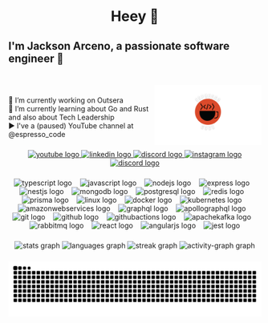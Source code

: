 <h1 align="center">Heey 👋</h1>

###

<h2 align="left">I'm Jackson Arceno, a passionate software engineer 🚀</h2>

###

<br clear="both">

<img align="right" height="120" src="https://raw.githubusercontent.com/JacksonFA/JacksonFA/main/logo2.png"  />

###

<p align="left">🔭 I’m currently working on Outsera<br>🌱 I’m currently learning about Go and Rust and also about Tech Leadership<br>▶️ I've a (paused) YouTube channel at @espresso_code</p>

###

<div align="center">
  <a href="https://youtube.com/@arcenojackson" target="_blank">
    <img src="https://img.shields.io/static/v1?message=arcenojackson&logo=youtube&label=&color=FF0000&logoColor=white&labelColor=&style=for-the-badge" height="26" alt="youtube logo"  />
  </a>
  <a href="https://www.linkedin.com/in/arcenojackson/" target="_blank">
    <img src="https://img.shields.io/static/v1?message=arcenojackson&logo=linkedin&label=&color=0077B5&logoColor=white&labelColor=&style=for-the-badge" height="26" alt="linkedin logo"  />
  </a>
  <a href="https://discord.com/@jacksonfa.dev" target="_blank">
    <img src="https://img.shields.io/static/v1?message=arcenojackson&logo=discord&label=&color=7289DA&logoColor=white&labelColor=&style=for-the-badge" height="26" alt="discord logo"  />
  </a>
  <a href="https://instagram.com/arcenojackson" target="_blank">
    <img src="https://img.shields.io/static/v1?message=arcenojackson&logo=instagram&label=&color=E4405F&logoColor=white&labelColor=&style=for-the-badge" height="26" alt="instagram logo"  />
  </a>
  <a href="https://x.com/arcenojackson" target="_blank">
    <img src="https://img.shields.io/static/v1?message=arcenojackson&logo=x&label=&color=000&logoColor=white&labelColor=&style=for-the-badge" height="26" alt="discord logo"  />
  </a>
</div>

###

<div align="center">
  <img src="https://skillicons.dev/icons?i=ts" height="36" alt="typescript logo"  />
  <img width="8" />
  <img src="https://skillicons.dev/icons?i=js" height="36" alt="javascript logo"  />
  <img width="8" />
  <img src="https://skillicons.dev/icons?i=nodejs" height="36" alt="nodejs logo"  />
  <img width="8" />
  <img src="https://skillicons.dev/icons?i=express" height="36" alt="express logo"  />
  <img width="8" />
  <img src="https://skillicons.dev/icons?i=nestjs" height="36" alt="nestjs logo"  />
  <img width="8" />
  <img src="https://skillicons.dev/icons?i=mongodb" height="36" alt="mongodb logo"  />
  <img width="8" />
  <img src="https://skillicons.dev/icons?i=postgres" height="36" alt="postgresql logo"  />
  <img width="8" />
  <img src="https://skillicons.dev/icons?i=redis" height="36" alt="redis logo"  />
  <img width="8" />
  <img src="https://skillicons.dev/icons?i=prisma" height="36" alt="prisma logo"  />
  <img width="8" />
  <img src="https://skillicons.dev/icons?i=linux" height="36" alt="linux logo"  />
  <img width="8" />
  <img src="https://skillicons.dev/icons?i=docker" height="36" alt="docker logo"  />
  <img width="8" />
  <img src="https://skillicons.dev/icons?i=kubernetes" height="36" alt="kubernetes logo"  />
  <img width="8" />
  <img src="https://skillicons.dev/icons?i=aws" height="36" alt="amazonwebservices logo"  />
  <img width="8" />
  <img src="https://skillicons.dev/icons?i=graphql" height="36" alt="graphql logo"  />
  <img width="8" />
  <img src="https://skillicons.dev/icons?i=apollo" height="36" alt="apollographql logo"  />
  <img width="8" />
  <img src="https://skillicons.dev/icons?i=git" height="36" alt="git logo"  />
  <img width="8" />
  <img src="https://skillicons.dev/icons?i=github" height="36" alt="github logo"  />
  <img width="8" />
  <img src="https://skillicons.dev/icons?i=githubactions" height="36" alt="githubactions logo"  />
  <img width="8" />
  <img src="https://skillicons.dev/icons?i=kafka" height="36" alt="apachekafka logo"  />
  <img width="8" />
  <img src="https://skillicons.dev/icons?i=rabbitmq" height="36" alt="rabbitmq logo"  />
  <img width="8" />
  <img src="https://skillicons.dev/icons?i=react" height="36" alt="react logo"  />
  <img width="8" />
  <img src="https://skillicons.dev/icons?i=angular" height="36" alt="angularjs logo"  />
  <img width="8" />
  <img src="https://skillicons.dev/icons?i=jest" height="36" alt="jest logo"  />
</div>

###

<div align="center">
  <img src="https://github-readme-stats.vercel.app/api?username=arcenojackson&hide_title=false&hide_rank=false&show_icons=true&include_all_commits=false&count_private=true&disable_animations=false&theme=nightowl&locale=en&hide_border=true&order=1" height="200" alt="stats graph"  />
  <img src="https://github-readme-stats.vercel.app/api/top-langs?username=arcenojackson&locale=en&hide_title=true&layout=compact&card_width=320&langs_count=10&theme=nightowl&hide_border=true&order=2" height="200" alt="languages graph"  />
  <img src="https://streak-stats.demolab.com?user=arcenojackson&locale=en&mode=weekly&theme=nightowl&hide_border=true&border_radius=5&date_format=j/n%5B/Y%5D&order=3" height="200" alt="streak graph"  />
  <img src="https://github-readme-activity-graph.vercel.app/graph?username=arcenojackson&radius=16&theme=nightowl&area=true&order=5&hide_border=true&hide_title=true" height="200" alt="activity-graph graph"  />
</div>

###

<img src="https://raw.githubusercontent.com/arcenojackson/arcenojackson/output/snake.svg" alt="Snake animation" />

###
